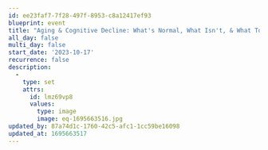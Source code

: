 ```yaml
---
id: ee23faf7-7f28-497f-8953-c8a12417ef93
blueprint: event
title: "Aging & Cognitive Decline: What's Normal, What Isn't, & What To Do About It"
all_day: false
multi_day: false
start_date: '2023-10-17'
recurrence: false
description:
  -
    type: set
    attrs:
      id: lmz69vp8
      values:
        type: image
        image: eq-1695663516.jpg
updated_by: 87a74d1c-1760-42c5-afc1-1cc59be16098
updated_at: 1695663517
---
```

